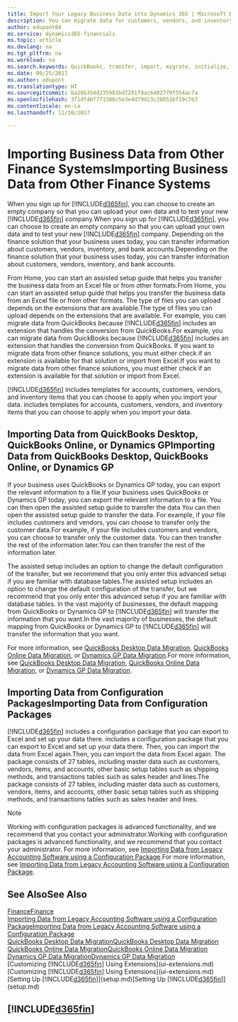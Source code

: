 ```yaml
---
title: Import Your Legacy Business Data into Dynamics 365 | Microsoft Docs
description: You can migrate data for customers, vendors, and inventory, for example, from Excel, QuickBooks, or Dynamics GP, into Dynamics 365.
author: edupont04
ms.service: dynamics365-financials
ms.topic: article
ms.devlang: na
ms.tgt_pltfrm: na
ms.workload: na
ms.search.keywords: QuickBooks, transfer, import, migrate, initialize, implement
ms.date: 09/25/2017
ms.author: edupont
ms.translationtype: HT
ms.sourcegitcommit: ba26b354d235981bd7291f9ac6402779f554ac7a
ms.openlocfilehash: 3f1df4bf771586c5e3e4d79d23c26051bf19c763
ms.contentlocale: en-ca
ms.lasthandoff: 11/10/2017

---
```

# <a name="importing-business-data-from-other-finance-systems"></a><span data-ttu-id="b4edf-103">Importing Business Data from Other Finance Systems</span><span class="sxs-lookup"><span data-stu-id="b4edf-103">Importing Business Data from Other Finance Systems</span></span>
<span data-ttu-id="b4edf-104">When you sign up for [!INCLUDE[d365fin](includes/d365fin_md.md)], you can choose to create an empty company so that you can upload your own data and to test your new [!INCLUDE[d365fin](includes/d365fin_md.md)] company.</span><span class="sxs-lookup"><span data-stu-id="b4edf-104">When you sign up for [!INCLUDE[d365fin](includes/d365fin_md.md)], you can choose to create an empty company so that you can upload your own data and to test your new [!INCLUDE[d365fin](includes/d365fin_md.md)] company.</span></span> <span data-ttu-id="b4edf-105">Depending on the finance solution that your business uses today, you can transfer information about customers, vendors, inventory, and bank accounts.</span><span class="sxs-lookup"><span data-stu-id="b4edf-105">Depending on the finance solution that your business uses today, you can transfer information about customers, vendors, inventory, and bank accounts.</span></span>  

<span data-ttu-id="b4edf-106">From Home, you can start an assisted setup guide that helps you transfer the business data from an Excel file or from other formats.</span><span class="sxs-lookup"><span data-stu-id="b4edf-106">From Home, you can start an assisted setup guide that helps you transfer the business data from an Excel file or from other formats.</span></span> <span data-ttu-id="b4edf-107">The type of files you can upload depends on the extensions that are available.</span><span class="sxs-lookup"><span data-stu-id="b4edf-107">The type of files you can upload depends on the extensions that are available.</span></span> <span data-ttu-id="b4edf-108">For example, you can migrate data from QuickBooks because [!INCLUDE[d365fin](includes/d365fin_md.md)] includes an extension that handles the conversion from QuickBooks.</span><span class="sxs-lookup"><span data-stu-id="b4edf-108">For example, you can migrate data from QuickBooks because [!INCLUDE[d365fin](includes/d365fin_md.md)] includes an extension that handles the conversion from QuickBooks.</span></span> <span data-ttu-id="b4edf-109">If you want to migrate data from other finance solutions, you must either check if an extension is available for that solution or import from Excel.</span><span class="sxs-lookup"><span data-stu-id="b4edf-109">If you want to migrate data from other finance solutions, you must either check if an extension is available for that solution or import from Excel.</span></span>  

[!INCLUDE[d365fin](includes/d365fin_md.md)]<span data-ttu-id="b4edf-110"> includes templates for accounts, customers, vendors, and inventory items that you can choose to apply when you import your data.</span><span class="sxs-lookup"><span data-stu-id="b4edf-110"> includes templates for accounts, customers, vendors, and inventory items that you can choose to apply when you import your data.</span></span>  

## <a name="importing-data-from-quickbooks-desktop-quickbooks-online-or-dynamics-gp"></a><span data-ttu-id="b4edf-111">Importing Data from QuickBooks Desktop, QuickBooks Online, or Dynamics GP</span><span class="sxs-lookup"><span data-stu-id="b4edf-111">Importing Data from QuickBooks Desktop, QuickBooks Online, or Dynamics GP</span></span>
<span data-ttu-id="b4edf-112">If your business uses QuickBooks or Dynamics GP today, you can export the relevant information to a file.</span><span class="sxs-lookup"><span data-stu-id="b4edf-112">If your business uses QuickBooks or Dynamics GP today, you can export the relevant information to a file.</span></span> <span data-ttu-id="b4edf-113">You can then open the assisted setup guide to transfer the data.</span><span class="sxs-lookup"><span data-stu-id="b4edf-113">You can then open the assisted setup guide to transfer the data.</span></span>
<span data-ttu-id="b4edf-114">For example, if your file includes customers and vendors, you can choose to transfer only the customer data.</span><span class="sxs-lookup"><span data-stu-id="b4edf-114">For example, if your file includes customers and vendors, you can choose to transfer only the customer data.</span></span> <span data-ttu-id="b4edf-115">You can then transfer the rest of the information later.</span><span class="sxs-lookup"><span data-stu-id="b4edf-115">You can then transfer the rest of the information later.</span></span>  

<span data-ttu-id="b4edf-116">The assisted setup includes an option to change the default configuration of the transfer, but we recommend that you only enter this advanced setup if you are familiar with database tables.</span><span class="sxs-lookup"><span data-stu-id="b4edf-116">The assisted setup includes an option to change the default configuration of the transfer, but we recommend that you only enter this advanced setup if you are familiar with database tables.</span></span> <span data-ttu-id="b4edf-117">In the vast majority of businesses, the default mapping from QuickBooks or Dynamics GP to [!INCLUDE[d365fin](includes/d365fin_md.md)] will transfer the information that you want.</span><span class="sxs-lookup"><span data-stu-id="b4edf-117">In the vast majority of businesses, the default mapping from QuickBooks or Dynamics GP to [!INCLUDE[d365fin](includes/d365fin_md.md)] will transfer the information that you want.</span></span>  

<span data-ttu-id="b4edf-118">For more information, see [QuickBooks Desktop Data Migration](ui-extensions-quickbooks-data-migration.md), [QuickBooks Online Data Migration](ui-extensions-quickbooks-online-data-migration.md), or [Dynamics GP Data Migration](ui-extensions-dynamicsgp-data-migration.md).</span><span class="sxs-lookup"><span data-stu-id="b4edf-118">For more information, see [QuickBooks Desktop Data Migration](ui-extensions-quickbooks-data-migration.md), [QuickBooks Online Data Migration](ui-extensions-quickbooks-online-data-migration.md), or [Dynamics GP Data Migration](ui-extensions-dynamicsgp-data-migration.md).</span></span>  

## <a name="importing-data-from-configuration-packages"></a><span data-ttu-id="b4edf-119">Importing Data from Configuration Packages</span><span class="sxs-lookup"><span data-stu-id="b4edf-119">Importing Data from Configuration Packages</span></span>
[!INCLUDE[d365fin](includes/d365fin_md.md)]<span data-ttu-id="b4edf-120"> includes a configuration package that you can export to Excel and set up your data there.</span><span class="sxs-lookup"><span data-stu-id="b4edf-120"> includes a configuration package that you can export to Excel and set up your data there.</span></span> <span data-ttu-id="b4edf-121">Then, you can import the data from Excel again.</span><span class="sxs-lookup"><span data-stu-id="b4edf-121">Then, you can import the data from Excel again.</span></span> <span data-ttu-id="b4edf-122">The package consists of 27 tables, including master data such as customers, vendors, items, and accounts, other basic setup tables such as shipping methods, and transactions tables such as sales header and lines.</span><span class="sxs-lookup"><span data-stu-id="b4edf-122">The package consists of 27 tables, including master data such as customers, vendors, items, and accounts, other basic setup tables such as shipping methods, and transactions tables such as sales header and lines.</span></span>  

> [!NOTE]  
>   <span data-ttu-id="b4edf-123">Working with configuration packages is advanced functionality, and we recommend that you contact your administrator.</span><span class="sxs-lookup"><span data-stu-id="b4edf-123">Working with configuration packages is advanced functionality, and we recommend that you contact your administrator.</span></span> <span data-ttu-id="b4edf-124">For more information, see [Importing Data from Legacy Accounting Software using a Configuration Package](across-import-data-configuration-packages.md).</span><span class="sxs-lookup"><span data-stu-id="b4edf-124">For more information, see [Importing Data from Legacy Accounting Software using a Configuration Package](across-import-data-configuration-packages.md).</span></span>  

## <a name="see-also"></a><span data-ttu-id="b4edf-125">See Also</span><span class="sxs-lookup"><span data-stu-id="b4edf-125">See Also</span></span>
[<span data-ttu-id="b4edf-126">Finance</span><span class="sxs-lookup"><span data-stu-id="b4edf-126">Finance</span></span>](finance.md)  
[<span data-ttu-id="b4edf-127">Importing Data from Legacy Accounting Software using a Configuration Package</span><span class="sxs-lookup"><span data-stu-id="b4edf-127">Importing Data from Legacy Accounting Software using a Configuration Package</span></span>](across-import-data-configuration-packages.md)  
[<span data-ttu-id="b4edf-128">QuickBooks Desktop Data Migration</span><span class="sxs-lookup"><span data-stu-id="b4edf-128">QuickBooks Desktop Data Migration</span></span>](ui-extensions-quickbooks-data-migration.md)  
[<span data-ttu-id="b4edf-129">QuickBooks Online Data Migration</span><span class="sxs-lookup"><span data-stu-id="b4edf-129">QuickBooks Online Data Migration</span></span>](ui-extensions-quickbooks-online-data-migration.md)  
[<span data-ttu-id="b4edf-130">Dynamics GP Data Migration</span><span class="sxs-lookup"><span data-stu-id="b4edf-130">Dynamics GP Data Migration</span></span>](ui-extensions-dynamicsgp-data-migration.md)  
<span data-ttu-id="b4edf-131">[Customizing [!INCLUDE[d365fin](includes/d365fin_md.md)] Using Extensions](ui-extensions.md) </span><span class="sxs-lookup"><span data-stu-id="b4edf-131">[Customizing [!INCLUDE[d365fin](includes/d365fin_md.md)] Using Extensions](ui-extensions.md) </span></span>  
<span data-ttu-id="b4edf-132">[Setting Up [!INCLUDE[d365fin](includes/d365fin_md.md)]](setup.md)</span><span class="sxs-lookup"><span data-stu-id="b4edf-132">[Setting Up [!INCLUDE[d365fin](includes/d365fin_md.md)]](setup.md)</span></span>

## [!INCLUDE[d365fin](includes/free_trial_md.md)]

